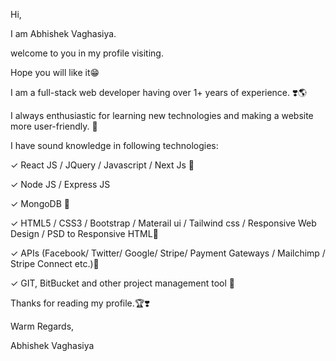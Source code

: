 Hi,

I am Abhishek Vaghasiya.

welcome to you in my profile visiting.

Hope you will like it😁

I am a full-stack web developer having over 1+ years of experience. ❣️🌎

I always enthusiastic for learning new technologies and making a website more user-friendly. 🧲

I have sound knowledge in following technologies:

✓ React JS / JQuery /  Javascript / Next Js 🌻

✓ Node JS / Express JS

✓ MongoDB 🌄

✓ HTML5 / CSS3 / Bootstrap / Materail ui / Tailwind css / Responsive Web Design / PSD to Responsive HTML🌄

✓ APIs (Facebook/ Twitter/ Google/ Stripe/ Payment Gateways / Mailchimp / Stripe Connect etc.)🌄

✓ GIT, BitBucket and other project management tool 🌄

Thanks for reading my profile.🏆❣️

Warm Regards,

Abhishek Vaghasiya
